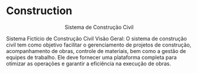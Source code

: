 <h1> Construction </h1>

<p align="center">Sistema de Construção Civil</p> 

Sistema Fictício de Construção Civil Visão Geral: O sistema de construção civil tem como objetivo facilitar o gerenciamento de projetos de construção, acompanhamento de obras, controle de materiais, bem como a gestão de equipes de trabalho. Ele deve fornecer uma plataforma completa para otimizar as operações e garantir a eficiência na execução de obras.